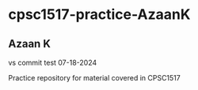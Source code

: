 # cpsc1517-practice-AzaanK

## Azaan K

vs commit test 07-18-2024

Practice repository for material covered in CPSC1517
